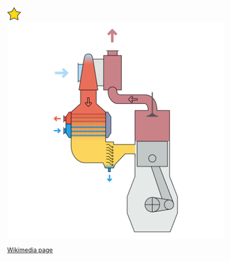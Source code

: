![Perfect badge](../prefect-vector-badge.svg)
![The vector graphic](3-single-stage.svg)

[Wikimedia page](https://commons.wikimedia.org/wiki/File:Air_cooler_for_four-stroke_engine.svg)

